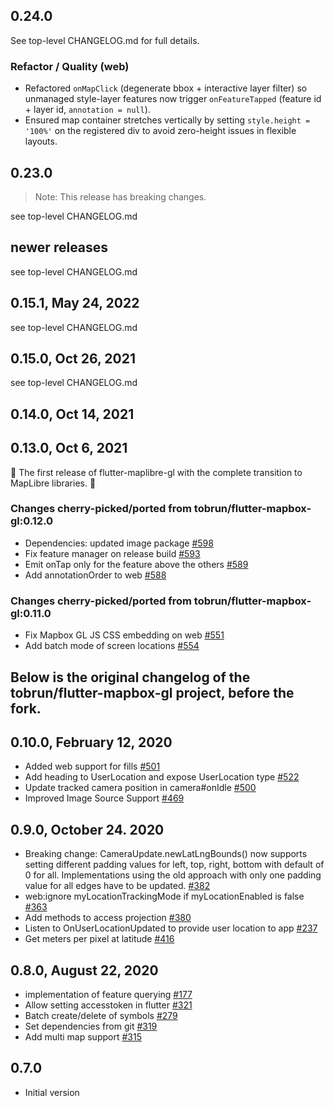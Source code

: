## 0.24.0

See top-level CHANGELOG.md for full details.

### Refactor / Quality (web)
* Refactored `onMapClick` (degenerate bbox + interactive layer filter) so unmanaged style-layer features now trigger `onFeatureTapped` (feature id + layer id, `annotation = null`).
* Ensured map container stretches vertically by setting `style.height = '100%'` on the registered div to avoid zero-height issues in flexible layouts.

## 0.23.0

> Note: This release has breaking changes.

see top-level CHANGELOG.md

## newer releases

see top-level CHANGELOG.md

## 0.15.1, May 24, 2022

see top-level CHANGELOG.md

## 0.15.0, Oct 26, 2021

see top-level CHANGELOG.md

## 0.14.0, Oct 14, 2021

## 0.13.0, Oct 6, 2021

🎉 The first release of flutter-maplibre-gl with the complete transition to
MapLibre libraries. 🎉

### Changes cherry-picked/ported from tobrun/flutter-mapbox-gl:0.12.0

* Dependencies: updated image
  package [#598](https://github.com/tobrun/flutter-mapbox-gl/pull/598)
* Fix feature manager on release
  build [#593](https://github.com/tobrun/flutter-mapbox-gl/pull/593)
* Emit onTap only for the feature above the
  others [#589](https://github.com/tobrun/flutter-mapbox-gl/pull/589)
* Add annotationOrder to
  web [#588](https://github.com/tobrun/flutter-mapbox-gl/pull/588)

### Changes cherry-picked/ported from tobrun/flutter-mapbox-gl:0.11.0

* Fix Mapbox GL JS CSS embedding on
  web [#551](https://github.com/tobrun/flutter-mapbox-gl/pull/551)
* Add batch mode of screen
  locations [#554](https://github.com/tobrun/flutter-mapbox-gl/pull/554)

## Below is the original changelog of the tobrun/flutter-mapbox-gl project, before the fork.

## 0.10.0, February 12, 2020

* Added web support for
  fills [#501](https://github.com/tobrun/flutter-mapbox-gl/pull/501)
* Add heading to UserLocation and expose UserLocation
  type [#522](https://github.com/tobrun/flutter-mapbox-gl/pull/522)
* Update tracked camera position in
  camera#onIdle [#500](https://github.com/tobrun/flutter-mapbox-gl/pull/500)
* Improved Image Source
  Support [#469](https://github.com/tobrun/flutter-mapbox-gl/pull/469)

## 0.9.0, October 24. 2020

* Breaking change: CameraUpdate.newLatLngBounds() now supports setting different
  padding values for left, top, right, bottom with default of 0 for all.
  Implementations using the old approach with only one padding value for all
  edges have to be
  updated. [#382](https://github.com/tobrun/flutter-mapbox-gl/pull/382)
* web:ignore myLocationTrackingMode if myLocationEnabled is
  false [#363](https://github.com/tobrun/flutter-mapbox-gl/pull/363)
* Add methods to access
  projection [#380](https://github.com/tobrun/flutter-mapbox-gl/pull/380)
* Listen to OnUserLocationUpdated to provide user location to
  app [#237](https://github.com/tobrun/flutter-mapbox-gl/pull/237)
* Get meters per pixel at
  latitude [#416](https://github.com/tobrun/flutter-mapbox-gl/pull/416)

## 0.8.0, August 22, 2020

- implementation of feature
  querying [#177](https://github.com/tobrun/flutter-mapbox-gl/pull/177)
- Allow setting accesstoken in
  flutter [#321](https://github.com/tobrun/flutter-mapbox-gl/pull/321)
- Batch create/delete of
  symbols [#279](https://github.com/tobrun/flutter-mapbox-gl/pull/279)
- Set dependencies from
  git [#319](https://github.com/tobrun/flutter-mapbox-gl/pull/319)
- Add multi map
  support [#315](https://github.com/tobrun/flutter-mapbox-gl/pull/315)

## 0.7.0

- Initial version

